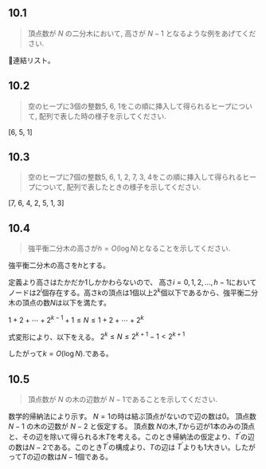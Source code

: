 ## 10.1
>頂点数が $N$ の二分木において, 高さが $N-1$ となるような例をあげてください.


連結リスト。

## 10.2
> 空のヒープに3個の整数5, 6, 1をこの順に挿入して得られるヒープについて, 配列で表した時の様子を示してください.

[6, 5, 1]

## 10.3
> 空のヒープに7個の整数5, 6, 1, 2, 7, 3, 4をこの順に挿入して得られるヒープについて, 配列で表したときの様子を示してください.

[7, 6, 4, 2, 5, 1, 3]

## 10.4
>強平衡二分木の高さが$h = O(\log N)$となることを示してください.

強平衡二分木の高さを$h$とする。

定義より高さはたかだか1しかかわらないので、
高さ$i = 0, 1, 2, \ldots, h-1$においてノードは$2^{i}$個存在する。高さ$k$の頂点は1個以上$2^{k}$個以下であるから、強平衡二分木の頂点の数$N$は以下を満たす。

$1 + 2 + \cdots + 2^{k-1} + 1 \le N \le 1 + 2 + \cdots + 2^{k}$

式変形により、以下をえる。
$2^{k}  \le N \le  2^{k+1}-1 < 2^{k+1}$

したがって$k = O(\log N)$.である。

## 10.5
> 頂点数が $N$ の木の辺数が $N-1$であることを示してください.

数学的帰納法により示す。
$N = 1$の時は結ぶ頂点がないので辺の数は$0$。
頂点数 $N-1$ の木の辺数が $N-2$ と仮定する。
頂点数 $N$の木,$T$から辺が1本のみの頂点と、その辺を除いて得られる木$T$を考える。このとき帰納法の仮定より、$T^{\prime}$の辺の数は$N-2$である。このとき$T^{\prime}$の構成より、$T$の辺は
$T^{\prime}$よりも1大きい。したがって$T$の辺の数は$N-1$個である。
